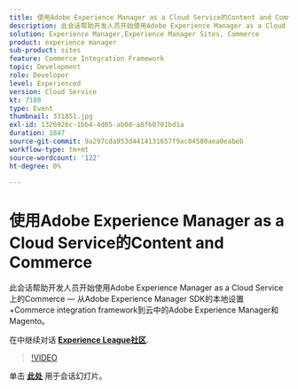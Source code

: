 ```yaml
---
title: 使用Adobe Experience Manager as a Cloud Service的Content and Commerce
description: 此会话帮助开发人员开始使用Adobe Experience Manager as a Cloud Service上的Commerce — 从Adobe Experience Manager SDK的本地设置+Commerce integration framework到云中的Adobe Experience Manager和Magento。 此会话作为Adobe Developers Live内容活动的一部分提供。
solution: Experience Manager,Experience Manager Sites, Commerce
product: experience manager
sub-product: sites
feature: Commerce Integration Framework
topic: Development
role: Developer
level: Experienced
version: Cloud Service
kt: 7188
type: Event
thumbnail: 331851.jpg
exl-id: 1326926c-1bb4-4d05-ab08-a8f60701bd1a
duration: 1847
source-git-commit: 9a297cda953d4414131657f9ac84580aea0eabeb
workflow-type: tm+mt
source-wordcount: '122'
ht-degree: 0%

---
```


# 使用Adobe Experience Manager as a Cloud Service的Content and Commerce

此会话帮助开发人员开始使用Adobe Experience Manager as a Cloud Service上的Commerce — 从Adobe Experience Manager SDK的本地设置+Commerce integration framework到云中的Adobe Experience Manager和Magento。

在中继续对话 **[Experience League社区](https://adobe.ly/36Yd3v6)**.

>[!VIDEO](https://video.tv.adobe.com/v/331851/?quality=12&learn=on&hidetitle=true)

单击 **[此处](/help/adobe-developers-live/assets/content-commerce.pdf)** 用于会话幻灯片。
